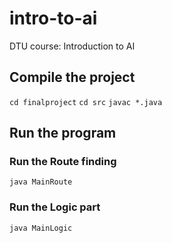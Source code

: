 # intro-to-ai
DTU course: Introduction to AI

## Compile the project
`cd finalproject`
`cd src`
`javac *.java`

## Run the program

### Run the Route finding
`java MainRoute`

### Run the Logic part
`java MainLogic`
